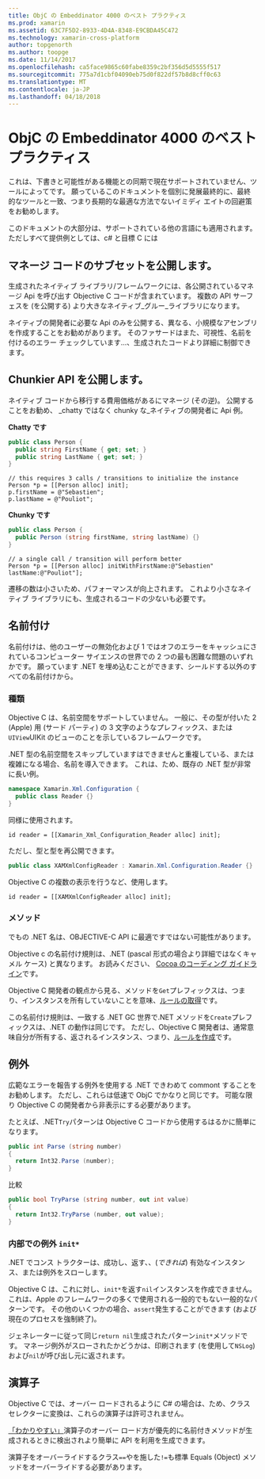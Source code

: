 ```yaml
---
title: ObjC の Embeddinator 4000 のベスト プラクティス
ms.prod: xamarin
ms.assetid: 63C7F5D2-8933-4D4A-8348-E9CBDA45C472
ms.technology: xamarin-cross-platform
author: topgenorth
ms.author: toopge
ms.date: 11/14/2017
ms.openlocfilehash: ca5face9865c60fabe8359c2bf356d5d5555f517
ms.sourcegitcommit: 775a7d1cbf04090eb75d0f822df57b8d8cff0c63
ms.translationtype: MT
ms.contentlocale: ja-JP
ms.lasthandoff: 04/18/2018
---
```

# <a name="embeddinator-4000-best-practices-for-objc"></a>ObjC の Embeddinator 4000 のベスト プラクティス

これは、下書きと可能性がある機能との同期で現在サポートされていません、ツールによってです。 願っているこのドキュメントを個別に発展最終的に、最終的なツールと一致、つまり長期的な最適な方法でないイミディ エイトの回避策をお勧めします。

このドキュメントの大部分は、サポートされている他の言語にも適用されます。 ただしすべて提供例としては、c# と目標 C には

## <a name="exposing-a-subset-of-the-managed-code"></a>マネージ コードのサブセットを公開します。

生成されたネイティブ ライブラリ/フレームワークには、各公開されているマネージ Api を呼び出す Objective C コードが含まれています。 複数の API サーフェスを (を公開する) より大きなネイティブ_グルー_ライブラリになります。

ネイティブの開発者に必要な Api のみを公開する、異なる、小規模なアセンブリを作成することをお勧めがあります。 そのファサードはまた、可視性、名前を付けるのエラー チェックしています...、生成されたコードより詳細に制御できます。

## <a name="exposing-a-chunkier-api"></a>Chunkier API を公開します。

ネイティブ コードから移行する費用価格があるにマネージ (その逆)。 公開することをお勧め、 _chatty ではなく chunky な_ネイティブの開発者に Api 例。

**Chatty です**

```csharp
public class Person {
  public string FirstName { get; set; }
  public string LastName { get; set; }
}
```

```objc
// this requires 3 calls / transitions to initialize the instance
Person *p = [[Person alloc] init];
p.firstName = @"Sebastien";
p.lastName = @"Pouliot";
```

**Chunky です**

```csharp
public class Person {
  public Person (string firstName, string lastName) {}
}
```

```objc
// a single call / transition will perform better
Person *p = [[Person alloc] initWithFirstName:@"Sebastien" lastName:@"Pouliot"];
```

遷移の数は小さいため、パフォーマンスが向上されます。 これより小さなネイティブ ライブラリにも、生成されるコードの少ないも必要です。

## <a name="naming"></a>名前付け

名前付けは、他のユーザーの無効化および 1 ではオフのエラーをキャッシュにされているコンピューター サイエンスの世界での 2 つの最も困難な問題のいずれかです。 願っています .NET を埋め込むことができます、シールドする以外のすべての名前付けから。

### <a name="types"></a>種類

Objective C は、名前空間をサポートしていません。 一般に、その型が付いた 2 (Apple) 用 (サード パーティ) の 3 文字のようなプレフィックス、または`UIView`UIKit のビューのことを示しているフレームワークです。

.NET 型の名前空間をスキップしていますはできませんと重複している、または複雑になる場合、名前を導入できます。 これは、ため、既存の .NET 型が非常に長い例。

```csharp
namespace Xamarin.Xml.Configuration {
  public class Reader {}
}
```

同様に使用されます。

```objc
id reader = [[Xamarin_Xml_Configuration_Reader alloc] init];
```

ただし、型と型を再公開できます。

```csharp
public class XAMXmlConfigReader : Xamarin.Xml.Configuration.Reader {}
```

Objective C の複数の表示を行うなど、使用します。

```objc
id reader = [[XAMXmlConfigReader alloc] init];
```

### <a name="methods"></a>メソッド

でもの .NET 名は、OBJECTIVE-C API に最適ですではない可能性があります。

Objective c の名前付け規則は、.NET (pascal 形式の場合より詳細ではなくキャメル ケース) と異なります。
お読みください、 [Cocoa のコーディング ガイドライン](https://developer.apple.com/library/content/documentation/Cocoa/Conceptual/CodingGuidelines/Articles/NamingMethods.html#//apple_ref/doc/uid/20001282-BCIGIJJF)です。

Objective C 開発者の観点から見る、メソッドを`Get`プレフィックスは、つまり、インスタンスを所有していないことを意味、[ルールの取得](https://developer.apple.com/library/content/documentation/CoreFoundation/Conceptual/CFMemoryMgmt/Concepts/Ownership.html#//apple_ref/doc/uid/20001148-SW1)です。

この名前付け規則は、一致する .NET GC 世界で.NET メソッドを`Create`プレフィックスは、.NET の動作は同じです。 ただし、Objective C 開発者は、通常意味自分が所有する、返されるインスタンス、つまり、[ルールを作成](https://developer.apple.com/library/content/documentation/CoreFoundation/Conceptual/CFMemoryMgmt/Concepts/Ownership.html#//apple_ref/doc/uid/20001148-103029)です。

## <a name="exceptions"></a>例外

広範なエラーを報告する例外を使用する .NET できわめて commont することをお勧めします。 ただし、これらは低速で ObjC でかなりと同じです。 可能な限り Objective C の開発者から非表示にする必要があります。

たとえば、.NET`Try`パターンは Objective C コードから使用するはるかに簡単になります。

```csharp
public int Parse (string number)
{
  return Int32.Parse (number);
}
```

比較

```csharp
public bool TryParse (string number, out int value)
{
  return Int32.TryParse (number, out value);
}
```

### <a name="exceptions-inside-init"></a>内部での例外 `init*`

.NET でコンス トラクターは、成功し、返す、、(_できれば_) 有効なインスタンス、または例外をスローします。

Objective C は、これに対し、`init*`を返す`nil`インスタンスを作成できません。 これは、Apple のフレームワークの多くで使用される一般的でもない一般的なパターンです。 その他のいくつかの場合、`assert`発生することができます (および現在のプロセスを強制終了)。

ジェネレーターに従って同じ`return nil`生成されたパターン`init*`メソッドです。 マネージ例外がスローされたかどうかは、印刷されます (を使用して`NSLog`) および`nil`が呼び出し元に返されます。

## <a name="operators"></a>演算子

Objective C では、オーバー ロードされるように C# の場合は、ため、クラス セレクターに変換は、これらの演算子は許可されません。

[「わかりやすい」](/dotnet/standard/design-guidelines/operator-overloads/)演算子のオーバー ロード方が優先的に名前付きメソッドが生成されるときに検出されより簡単に API を利用を生成できます。

演算子をオーバーライドするクラス`==`やを施した`!=`も標準 Equals (Object) メソッドをオーバーライドする必要があります。
